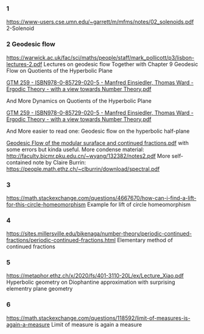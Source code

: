 ### 1
https://www-users.cse.umn.edu/~garrett/m/mfms/notes/02_solenoids.pdf
2-Solenoid
### 2 Geodesic flow
https://warwick.ac.uk/fac/sci/maths/people/staff/mark_pollicott/p3/lisbon-lectures-2.pdf
Lectures on geodesic flow
Together with Chapter 9 Geodesic Flow on Quotients of the Hyperbolic Plane

[GTM 259 - ISBN978-0-85729-020-5 - Manfred Einsiedler, Thomas Ward - Ergodic Theory - with a view towards Number Theory.pdf](hook://file/Qn7THyO78?p=TWF0aGVtYXRpY3MvR1RN&n=GTM%20259%20%2D%20ISBN978%2D0%2D85729%2D020%2D5%20%2D%20Manfred%20Einsiedler%2C%20Thomas%20Ward%20%2D%20Ergodic%20Theory%20%2D%20with%20a%20view%20towards%20Number%20Theory%2Epdf#p=296&x=0&y=0&s=1&e=60)

And More Dynamics on Quotients of the Hyperbolic Plane

[GTM 259 - ISBN978-0-85729-020-5 - Manfred Einsiedler, Thomas Ward - Ergodic Theory - with a view towards Number Theory.pdf](hook://file/Qn7THyO78?p=TWF0aGVtYXRpY3MvR1RN&n=GTM%20259%20%2D%20ISBN978%2D0%2D85729%2D020%2D5%20%2D%20Manfred%20Einsiedler%2C%20Thomas%20Ward%20%2D%20Ergodic%20Theory%20%2D%20with%20a%20view%20towards%20Number%20Theory%2Epdf#p=366&x=0&y=0&s=12&e=61)

And More easier to read one: Geodesic flow on the hyperbolic half-plane

[Geodesic Flow of the modular suraface and continued fractions.pdf](hook://file/RQNvzZGeV?p=VGhlc2lzL1dleWwncyBsYXcgb24gdHdpc3RlZCBjb3ZlciBvZiBoeXBlcmJvbGljIHN1cmZhY2U=&n=Geodesic%20Flow%20of%20the%20modular%20suraface%20and%20continued%20fractions%2Epdf#p=26&x=0&y=0&s=3&e=45)
with some errors but kinda useful.
More condense material: http://faculty.bicmr.pku.edu.cn/~wyang/132382/notes2.pdf
More self-contained note by Claire Burrin: https://people.math.ethz.ch/~clburrin/download/spectral.pdf
### 3
https://math.stackexchange.com/questions/4667670/how-can-i-find-a-lift-for-this-circle-homeomorphism
Example for lift of circle homeomorphism
### 4
https://sites.millersville.edu/bikenaga/number-theory/periodic-continued-fractions/periodic-continued-fractions.html
Elementary method of continued fractions
### 5
https://metaphor.ethz.ch/x/2020/fs/401-3110-20L/ex/Lecture_Xiao.pdf
Hyperbolic geometry on Diophantine approximation with surprising elementry plane geometry
### 6
https://math.stackexchange.com/questions/118592/limit-of-measures-is-again-a-measure
Limit of measure is again a measure